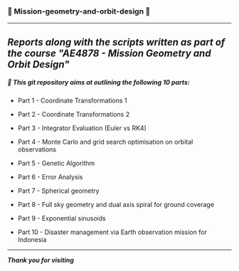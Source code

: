 ### :rocket: Mission-geometry-and-orbit-design :rocket:
---
**_Reports along with the scripts written as part of the course "AE4878 - Mission Geometry and Orbit Design"_**
---
##### :beginner: This git repository aims at outlining the following 10 parts:

* Part 1 - Coordinate Transformations 1

* Part 2 - Coordinate Transformations 2

* Part 3 - Integrator Evaluation (Euler vs RK4)

* Part 4 - Monte Carlo and grid search optimisation on orbital observations

* Part 5 - Genetic Algorithm

* Part 6 - Error Analysis

* Part 7 - Spherical geometry

* Part 8 - Full sky geometry and dual axis spiral for ground coverage

* Part 9 - Exponential sinusoids

* Part 10 - Disaster management via Earth observation mission for Indonesia
---
**_Thank you for visiting_**
